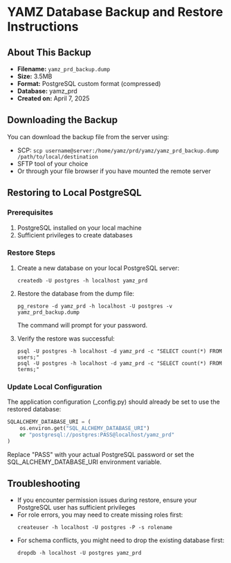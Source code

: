 # YAMZ Database Backup and Restore Instructions

## About This Backup

- **Filename:** `yamz_prd_backup.dump`
- **Size:** 3.5MB
- **Format:** PostgreSQL custom format (compressed)
- **Database:** yamz_prd
- **Created on:** April 7, 2025

## Downloading the Backup

You can download the backup file from the server using:
- SCP: `scp username@server:/home/yamz/prd/yamz/yamz_prd_backup.dump /path/to/local/destination`
- SFTP tool of your choice
- Or through your file browser if you have mounted the remote server

## Restoring to Local PostgreSQL

### Prerequisites

1. PostgreSQL installed on your local machine
2. Sufficient privileges to create databases

### Restore Steps

1. Create a new database on your local PostgreSQL server:
   ```
   createdb -U postgres -h localhost yamz_prd
   ```

2. Restore the database from the dump file:
   ```
   pg_restore -d yamz_prd -h localhost -U postgres -v yamz_prd_backup.dump
   ```
   
   The command will prompt for your password.

3. Verify the restore was successful:
   ```
   psql -U postgres -h localhost -d yamz_prd -c "SELECT count(*) FROM users;"
   psql -U postgres -h localhost -d yamz_prd -c "SELECT count(*) FROM terms;"
   ```

### Update Local Configuration

The application configuration (_config.py) should already be set to use the restored database:

```python
SQLALCHEMY_DATABASE_URI = (
    os.environ.get("SQL_ALCHEMY_DATABASE_URI")
    or "postgresql://postgres:PASS@localhost/yamz_prd"
)
```

Replace "PASS" with your actual PostgreSQL password or set the SQL_ALCHEMY_DATABASE_URI environment variable.

## Troubleshooting

- If you encounter permission issues during restore, ensure your PostgreSQL user has sufficient privileges
- For role errors, you may need to create missing roles first:
  ```
  createuser -h localhost -U postgres -P -s rolename
  ```
- For schema conflicts, you might need to drop the existing database first:
  ```
  dropdb -h localhost -U postgres yamz_prd
